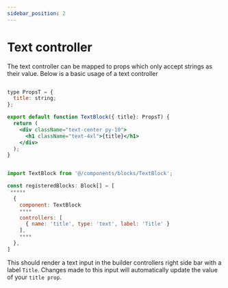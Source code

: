 ```yaml
---
sidebar_position: 2
---
```


# Text controller

The text controller can be mapped to props which only accept strings as their value. Below is a basic usage of a text controller

```jsx title="/components/blocks/TextBlock.tsx"

type PropsT = {
  title: string;
};

export default function TextBlock({ title}: PropsT) {
  return (
    <div className="text-center py-10">
      <h1 className="text-4xl">{title}</h1>
    </div>
  );
}
```


```jsx title="/components/blocks_registry.tsx"

import TextBlock from '@/components/blocks/TextBlock';

const registeredBlocks: Block[] = [
 *****
  {
    component: TextBlock
    ****
    controllers: [
      { name: 'title', type: 'text', label: 'Title' }
    ],
    ****
  },
]
```

This should render a text input in the builder controllers right side bar with a label `Title`. Changes made to this input will automatically update the value of your `title prop`.